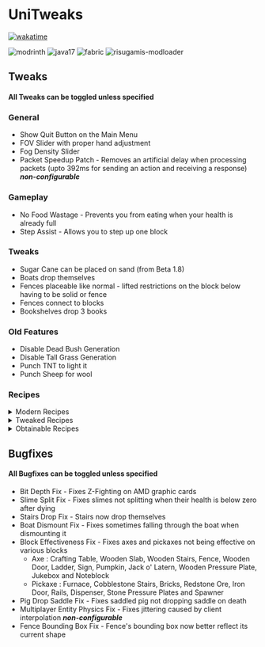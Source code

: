 # UniTweaks
[![wakatime](https://wakatime.com/badge/user/38aa5505-b4f7-4c8d-849e-7c33caecee59/project/018cfcb9-ebf8-4fea-b92d-62b38b8ed951.svg)](https://wakatime.com/badge/user/38aa5505-b4f7-4c8d-849e-7c33caecee59/project/018cfcb9-ebf8-4fea-b92d-62b38b8ed951)

![modrinth](https://cdn.jsdelivr.net/npm/@intergrav/devins-badges@3/assets/cozy/available/modrinth_vector.svg)
![java17](https://cdn.jsdelivr.net/npm/@intergrav/devins-badges@3/assets/cozy/built-with/java17_vector.svg)
![fabric](https://cdn.jsdelivr.net/npm/@intergrav/devins-badges@3/assets/cozy/supported/fabric_vector.svg)
![risugamis-modloader](https://cdn.jsdelivr.net/npm/@intergrav/devins-badges@3/assets/cozy/unsupported/risugamis-modloader_vector.svg)


## Tweaks
#### **All Tweaks can be toggled unless specified**
### General
* Show Quit Button on the Main Menu
* FOV Slider with proper hand adjustment
* Fog Density Slider
* Packet Speedup Patch - Removes an artificial delay when processing packets (upto 392ms for sending an action and receiving a response) ***non-configurable***

### Gameplay
* No Food Wastage - Prevents you from eating when your health is already full
* Step Assist - Allows you to step up one block

### Tweaks
* Sugar Cane can be placed on sand (from Beta 1.8)
* Boats drop themselves
* Fences placeable like normal - lifted restrictions on the block below having to be solid or fence
* Fences connect to blocks
* Bookshelves drop 3 books

### Old Features
* Disable Dead Bush Generation
* Disable Tall Grass Generation
* Punch TNT to light it
* Punch Sheep for wool

### Recipes
<details>
    <summary>Modern Recipes</summary>

* Shapeless Flint and Steel
* Shalepess Mushroom Stew
* Shapeless Chest Minecart
* Shapeless Furnace Minecart
* Shapeless Sticky Piston
* Books Require Leather
* Wool Redyeing
* 6 Slabs per Craft
* Button requires 1 stone
* Modern Fence Recipe
* Snow Layer Recipe
* 3 Ladder per Craft
</details>

<details>
    <summary>Tweaked Recipes</summary>

* Shapeless Jack o' Lantern
* Adjustable Stairs per Craft
</details>

<details>
    <summary>Obtainable Recipes</summary>

* Craftable Grass Blocks
* Craftable Cobwebs
* Craftable Fire
* Craftable Coal Ore
* Craftable Iron Ore
* Craftable Gold Ore
* Craftable Lapis Ore
* Craftable Diamond Ore
</details>

## Bugfixes
#### **All Bugfixes can be toggled unless specified**
* Bit Depth Fix - Fixes Z-Fighting on AMD graphic cards
* Slime Split Fix - Fixes slimes not splitting when their health is below zero after dying
* Stairs Drop Fix - Stairs now drop themselves
* Boat Dismount Fix - Fixes sometimes falling through the boat when dismounting it
* Block Effectiveness Fix - Fixes axes and pickaxes not being effective on various blocks
  * Axe : Crafting Table, Wooden Slab, Wooden Stairs, Fence, Wooden Door, Ladder, Sign, Pumpkin, Jack o' Latern, Wooden Pressure Plate, Jukebox and Noteblock
  * Pickaxe : Furnace, Cobblestone Stairs, Bricks, Redstone Ore, Iron Door, Rails, Dispenser, Stone Pressure Plates and Spawner
* Pig Drop Saddle Fix - Fixes saddled pig not dropping saddle on death
* Multiplayer Entity Physics Fix - Fixes jittering caused by client interpolation ***non-configurable***
* Fence Bounding Box Fix - Fence's bounding box now better reflect its current shape

